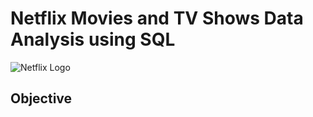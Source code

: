 # Netflix Movies and TV Shows Data Analysis using SQL

![Netflix Logo](https://github.com/pratikshanishad09/netflix-sql-project/blob/main/netflix.avif)

## Objective

